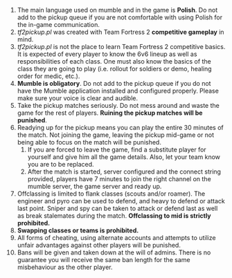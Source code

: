 1. The main language used on mumble and in the game is **Polish**. Do not add to the pickup queue if you are not comfortable with using Polish for the in-game communication.
2. _tf2pickup.pl_ was created with Team Fortress 2 **competitive gameplay** in mind.
3. _tf2pickup.pl_ is not the place to learn Team Fortress 2 competitive basics. It is expected of every player to know the 6v6 lineup as well as responsibilities of each class. One must also know the basics of the class they are going to play (i.e. rollout for soldiers or demo, healing order for medic, etc.).
4. **Mumble is obligatory**. Do not add to the pickup queue if you do not have the Mumble application installed and configured properly. Please make sure your voice is clear and audible.
5. Take the pickup matches seriously. Do not mess around and waste the game for the rest of players. **Ruining the pickup matches will be punished**.
6. Readying up for the pickup means you can play the entire 30 minutes of the match. Not joining the game, leaving the pickup mid-game or not being able to focus on the match will be punished.
    1. If you are forced to leave the game, find a substitute player for yourself and give him all the game details. Also, let your team know you are to be replaced.
   2. After the match is started, server configured and the connect string provided, players have 7 minutes to join the right channel on the mumble server, the game server and ready up.
7. Offclassing is limited to flank classes (scouts and/or roamer). The engineer and pyro can be used to defend, and heavy to defend or attack last point. Sniper and spy can be taken to attack or defend last as well as break stalemates during the match. **Offclassing to mid is strictly prohibited.**
8. **Swapping classes or teams is prohibited.**
9. All forms of cheating, using alternate accounts and attempts to utilize unfair advantages against other players will be punished.
10. Bans will be given and taken down at the will of admins. There is no guarantee you will receive the same ban length for the same misbehaviour as the other player.
